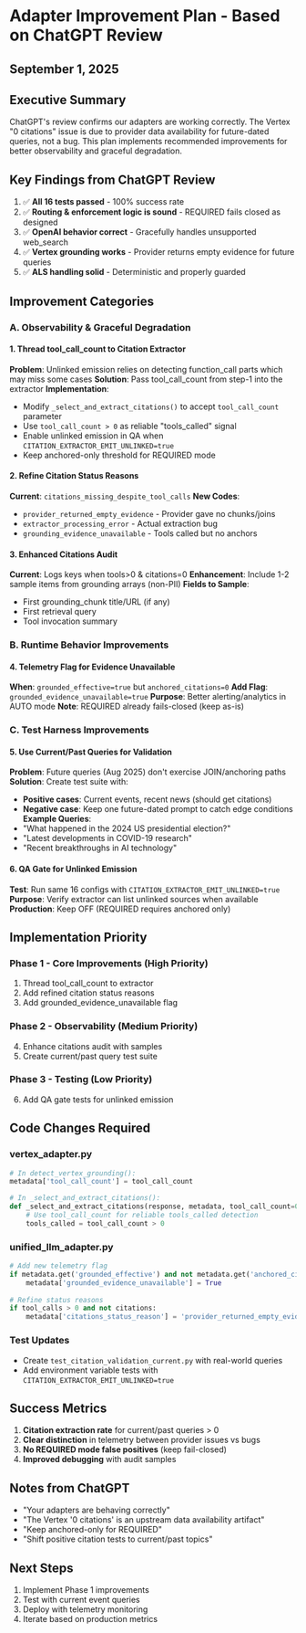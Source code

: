 # Adapter Improvement Plan - Based on ChatGPT Review
## September 1, 2025

## Executive Summary
ChatGPT's review confirms our adapters are working correctly. The Vertex "0 citations" issue is due to provider data availability for future-dated queries, not a bug. This plan implements recommended improvements for better observability and graceful degradation.

## Key Findings from ChatGPT Review
1. ✅ **All 16 tests passed** - 100% success rate
2. ✅ **Routing & enforcement logic is sound** - REQUIRED fails closed as designed
3. ✅ **OpenAI behavior correct** - Gracefully handles unsupported web_search
4. ✅ **Vertex grounding works** - Provider returns empty evidence for future queries
5. ✅ **ALS handling solid** - Deterministic and properly guarded

## Improvement Categories

### A. Observability & Graceful Degradation

#### 1. Thread tool_call_count to Citation Extractor
**Problem**: Unlinked emission relies on detecting function_call parts which may miss some cases
**Solution**: Pass tool_call_count from step-1 into the extractor
**Implementation**:
- Modify `_select_and_extract_citations()` to accept `tool_call_count` parameter
- Use `tool_call_count > 0` as reliable "tools_called" signal
- Enable unlinked emission in QA when `CITATION_EXTRACTOR_EMIT_UNLINKED=true`
- Keep anchored-only threshold for REQUIRED mode

#### 2. Refine Citation Status Reasons
**Current**: `citations_missing_despite_tool_calls`
**New Codes**:
- `provider_returned_empty_evidence` - Provider gave no chunks/joins
- `extractor_processing_error` - Actual extraction bug
- `grounding_evidence_unavailable` - Tools called but no anchors

#### 3. Enhanced Citations Audit
**Current**: Logs keys when tools>0 & citations=0
**Enhancement**: Include 1-2 sample items from grounding arrays (non-PII)
**Fields to Sample**:
- First grounding_chunk title/URL (if any)
- First retrieval query
- Tool invocation summary

### B. Runtime Behavior Improvements

#### 4. Telemetry Flag for Evidence Unavailable
**When**: `grounded_effective=true` but `anchored_citations=0`
**Add Flag**: `grounded_evidence_unavailable=true`
**Purpose**: Better alerting/analytics in AUTO mode
**Note**: REQUIRED already fails-closed (keep as-is)

### C. Test Harness Improvements

#### 5. Use Current/Past Queries for Validation
**Problem**: Future queries (Aug 2025) don't exercise JOIN/anchoring paths
**Solution**: Create test suite with:
- **Positive cases**: Current events, recent news (should get citations)
- **Negative case**: Keep one future-dated prompt to catch edge conditions
**Example Queries**:
- "What happened in the 2024 US presidential election?"
- "Latest developments in COVID-19 research"
- "Recent breakthroughs in AI technology"

#### 6. QA Gate for Unlinked Emission
**Test**: Run same 16 configs with `CITATION_EXTRACTOR_EMIT_UNLINKED=true`
**Purpose**: Verify extractor can list unlinked sources when available
**Production**: Keep OFF (REQUIRED requires anchored only)

## Implementation Priority

### Phase 1 - Core Improvements (High Priority)
1. Thread tool_call_count to extractor
2. Add refined citation status reasons
3. Add grounded_evidence_unavailable flag

### Phase 2 - Observability (Medium Priority)
4. Enhance citations audit with samples
5. Create current/past query test suite

### Phase 3 - Testing (Low Priority)
6. Add QA gate tests for unlinked emission

## Code Changes Required

### vertex_adapter.py
```python
# In detect_vertex_grounding():
metadata['tool_call_count'] = tool_call_count

# In _select_and_extract_citations():
def _select_and_extract_citations(response, metadata, tool_call_count=0):
    # Use tool_call_count for reliable tools_called detection
    tools_called = tool_call_count > 0
```

### unified_llm_adapter.py
```python
# Add new telemetry flag
if metadata.get('grounded_effective') and not metadata.get('anchored_citations_count'):
    metadata['grounded_evidence_unavailable'] = True
    
# Refine status reasons
if tool_calls > 0 and not citations:
    metadata['citations_status_reason'] = 'provider_returned_empty_evidence'
```

### Test Updates
- Create `test_citation_validation_current.py` with real-world queries
- Add environment variable tests with `CITATION_EXTRACTOR_EMIT_UNLINKED=true`

## Success Metrics
1. **Citation extraction rate** for current/past queries > 0
2. **Clear distinction** in telemetry between provider issues vs bugs
3. **No REQUIRED mode false positives** (keep fail-closed)
4. **Improved debugging** with audit samples

## Notes from ChatGPT
- "Your adapters are behaving correctly"
- "The Vertex '0 citations' is an upstream data availability artifact"
- "Keep anchored-only for REQUIRED"
- "Shift positive citation tests to current/past topics"

## Next Steps
1. Implement Phase 1 improvements
2. Test with current event queries
3. Deploy with telemetry monitoring
4. Iterate based on production metrics